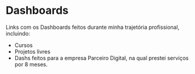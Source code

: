 # Dashboards
Links com os Dashboards feitos durante minha trajetória profissional, incluindo:

- Cursos
- Projetos livres
- Dashs feitos para a empresa Parceiro Digital, na qual prestei serviços por 8 meses.
